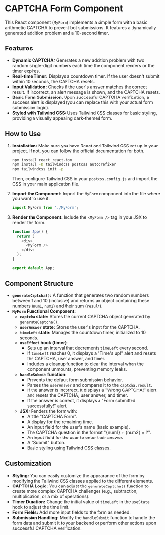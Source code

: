 # CAPTCHA Form Component

This React component (`MyForm`) implements a simple form with a basic arithmetic CAPTCHA to prevent bot submissions. It features a dynamically generated addition problem and a 10-second timer.

## Features

-   **Dynamic CAPTCHA:** Generates a new addition problem with two random single-digit numbers each time the component renders or the timer expires.
-   **Real-time Timer:** Displays a countdown timer. If the user doesn't submit within 10 seconds, the CAPTCHA resets.
-   **Input Validation:** Checks if the user's answer matches the correct result. If incorrect, an alert message is shown, and the CAPTCHA resets.
-   **Basic Form Submission:** Upon successful CAPTCHA verification, a success alert is displayed (you can replace this with your actual form submission logic).
-   **Styled with Tailwind CSS:** Uses Tailwind CSS classes for basic styling, providing a visually appealing dark-themed form.

## How to Use


1.  **Installation:** Make sure you have React and Tailwind CSS set up in your project. If not, you can follow the official documentation for both.

    ```bash
    npm install react react-dom
    npm install -D tailwindcss postcss autoprefixer
    npx tailwindcss init -p
    ```

    Then, configure Tailwind CSS in your `postcss.config.js` and import the CSS in your main application file.

2.  **Import the Component:** Import the `MyForm` component into the file where you want to use it.

    ```javascript
    import MyForm from './MyForm';
    ```

3.  **Render the Component:** Include the `<MyForm />` tag in your JSX to render the form.

    ```javascript
    function App() {
      return (
        <div>
          <MyForm />
        </div>
      );
    }

    export default App;
    ```

## Component Structure

-   **`generateCaptcha()`:** A function that generates two random numbers between 1 and 10 (inclusive) and returns an object containing these numbers (`num1`, `num2`) and their sum (`result`).
-   **`MyForm` Functional Component:**
    -   **`captcha` state:** Stores the current CAPTCHA object generated by `generateCaptcha()`.
    -   **`userAnswer` state:** Stores the user's input for the CAPTCHA.
    -   **`timeLeft` state:** Manages the countdown timer, initialized to 10 seconds.
    -   **`useEffect` hook (timer):**
        -   Sets up an interval that decrements `timeLeft` every second.
        -   If `timeLeft` reaches 0, it displays a "Time's up!" alert and resets the CAPTCHA, user answer, and timer.
        -   Includes a cleanup function to clear the interval when the component unmounts, preventing memory leaks.
    -   **`handleSubmit` function:**
        -   Prevents the default form submission behavior.
        -   Parses the `userAnswer` and compares it to the `captcha.result`.
        -   If the answer is incorrect, it displays a "Wrong CAPTCHA!" alert and resets the CAPTCHA, user answer, and timer.
        -   If the answer is correct, it displays a "Form submitted successfully!" alert.
    -   **JSX:** Renders the form with:
        -   A title "CAPTCHA Form".
        -   A display for the remaining time.
        -   An input field for the user's name (basic example).
        -   The CAPTCHA question in the format "{num1} + {num2} = ?".
        -   An input field for the user to enter their answer.
        -   A "Submit" button.
        -   Basic styling using Tailwind CSS classes.

## Customization

-   **Styling:** You can easily customize the appearance of the form by modifying the Tailwind CSS classes applied to the different elements.
-   **CAPTCHA Logic:** You can adjust the `generateCaptcha()` function to create more complex CAPTCHA challenges (e.g., subtraction, multiplication, or a mix of operations).
-   **Timer Duration:** Change the initial value of `timeLeft` in the `useState` hook to adjust the time limit.
-   **Form Fields:** Add more input fields to the form as needed.
-   **Submission Handling:** Modify the `handleSubmit` function to handle the form data and submit it to your backend or perform other actions upon successful CAPTCHA verification.
